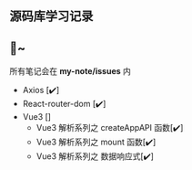 ## 源码库学习记录

🚀~
-----
所有笔记会在 **my-note/issues** 内

- Axios [✔️]
- React-router-dom [✔️]
- Vue3 []
  - Vue3 解析系列之 createAppAPI 函数[✔️]
  - Vue3 解析系列之 mount 函数[✔️]
  - Vue3 解析系列之 数据响应式[✔️]
